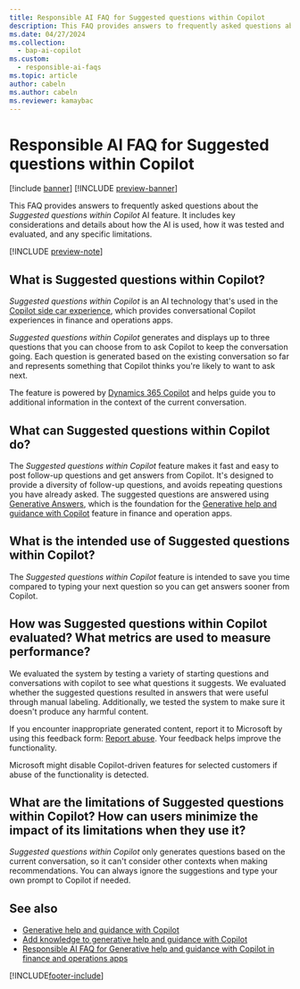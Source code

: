 ```yaml
---
title: Responsible AI FAQ for Suggested questions within Copilot
description: This FAQ provides answers to frequently asked questions about the AI technology that's used to generate suggested questions within Copilot. It includes key considerations and details about how the AI is used, how it was tested and evaluated, and any specific limitations.
ms.date: 04/27/2024
ms.collection:
  - bap-ai-copilot
ms.custom:
  - responsible-ai-faqs
ms.topic: article
author: cabeln
ms.author: cabeln
ms.reviewer: kamaybac
---
```


# Responsible AI FAQ for Suggested questions within Copilot

[!include [banner](../includes/banner.md)]
[!INCLUDE [preview-banner](~/../shared-content/shared/preview-includes/preview-banner.md)]

<!-- KFM: Preview until further notice -->

This FAQ provides answers to frequently asked questions about the *Suggested questions within Copilot* AI feature. It includes key considerations and details about how the AI is used, how it was tested and evaluated, and any specific limitations.

[!INCLUDE [preview-note](~/../shared-content/shared/preview-includes/preview-note-d365.md)]

## What is Suggested questions within Copilot?

*Suggested questions within Copilot* is an AI technology that's used in the [Copilot side car experience](copilot-for-finance-operations.md), which provides conversational Copilot experiences in finance and operations apps.

*Suggested questions within Copilot* generates and displays up to three questions that you can choose from to ask Copilot to keep the conversation going. Each question is generated based on the existing conversation so far and represents something that Copilot thinks you're likely to want to ask next.

The feature is powered by [Dynamics 365 Copilot](/power-platform/transparency-note-copilot-data-security-privacy) and helps guide you to additional information in the context of the current conversation.

## What can Suggested questions within Copilot do?

The *Suggested questions within Copilot* feature makes it fast and easy to post follow-up questions and get answers from Copilot. It's designed to provide a diversity of follow-up questions, and avoids repeating questions you have already asked. The suggested questions are answered using [Generative Answers](/microsoft-copilot-studio/faqs-generative-answers), which is the foundation for the [Generative help and guidance with Copilot](copliot-generative-help.md) feature in finance and operation apps.

## What is the intended use of Suggested questions within Copilot?

The *Suggested questions within Copilot* feature is intended to save you time compared to typing your next question so you can get answers sooner from Copilot.

## How was Suggested questions within Copilot evaluated? What metrics are used to measure performance?

We evaluated the system by testing a variety of starting questions and conversations with copilot to see what questions it suggests. We evaluated whether the suggested questions resulted in answers that were useful through manual labeling. Additionally, we tested the system to make sure it doesn't produce any harmful content.

If you encounter inappropriate generated content, report it to Microsoft by using this feedback form: [Report abuse](https://msrc.microsoft.com/report/). Your feedback helps improve the functionality.

Microsoft might disable Copilot-driven features for selected customers if abuse of the functionality is detected.

## What are the limitations of Suggested questions within Copilot? How can users minimize the impact of its limitations when they use it?

*Suggested questions within Copilot* only generates questions based on the current conversation, so it can't consider other contexts when making recommendations. You can always ignore the suggestions and type your own prompt to Copilot if needed.

## See also

- [Generative help and guidance with Copilot](copliot-generative-help.md)
- [Add knowledge to generative help and guidance with Copilot](../../dev-itpro/copilot/extend-copilot-generative-help.md)
- [Responsible AI FAQ for Generative help and guidance with Copilot in finance and operations apps](faq-copilot-generative-help.md)

[!INCLUDE[footer-include](../../../includes/footer-banner.md)]
